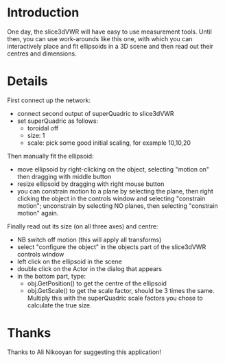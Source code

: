 # Introduction #

One day, the slice3dVWR will have easy to use measurement tools.  Until then, you can use work-arounds like this one, with which you can interactively place and fit ellipsoids in a 3D scene and then read out their centres and dimensions.

# Details #

First connect up the network:
  * connect second output of superQuadric to slice3dVWR
  * set superQuadric as follows:
    * toroidal off
    * size: 1
    * scale: pick some good initial scaling, for example 10,10,20

Then manually fit the ellipsoid:
  * move ellipsoid by right-clicking on the object, selecting "motion on" then dragging with middle button
  * resize ellipsoid by dragging with right mouse button
  * you can constrain motion to a plane by selecting the plane, then right clicking the object in the controls window and selecting "constrain motion"; unconstrain by selecting NO planes, then selecting "constrain motion" again.

Finally read out its size (on all three axes) and centre:
  * NB switch off motion (this will apply all transforms)
  * select "configure the object" in the objects part of the slice3dVWR controls window
  * left click on the ellipsoid in the scene
  * double click on the Actor in the dialog that appears
  * in the bottom part, type:
    * obj.GetPosition() to get the centre of the ellipsoid
    * obj.GetScale() to get the scale factor, should be 3 times the same.  Multiply this with the superQuadric scale factors you chose to calculate the true size.

# Thanks #

Thanks to Ali Nikooyan for suggesting this application!